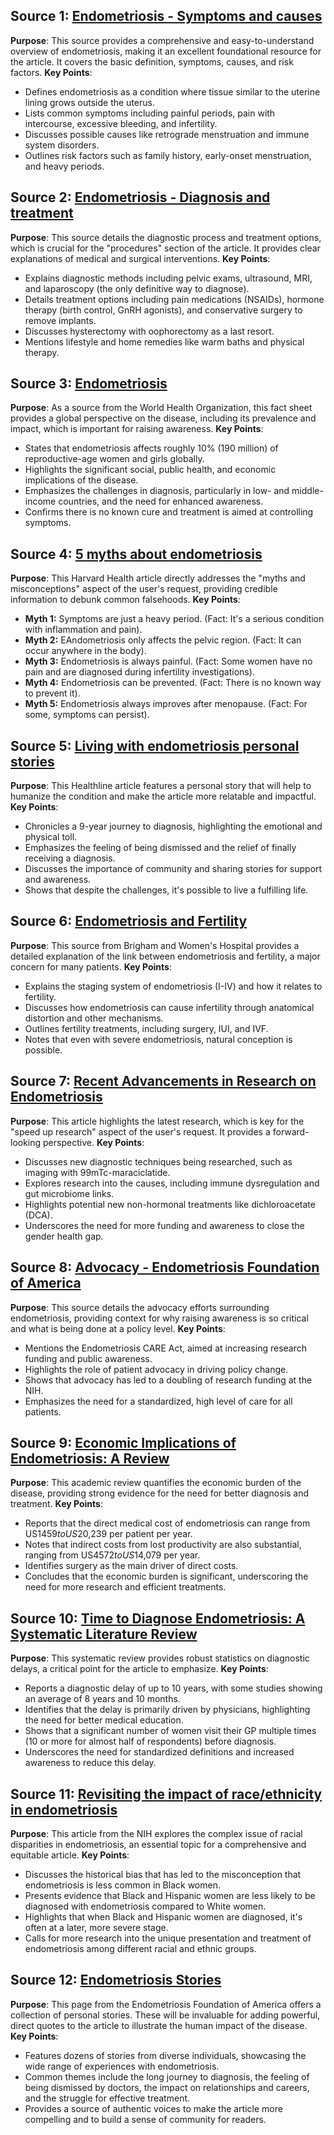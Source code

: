 ## Source 1: [Endometriosis - Symptoms and causes](https://www.mayoclinic.org/diseases-conditions/endometriosis/symptoms-causes/syc-20354656)
**Purpose**: This source provides a comprehensive and easy-to-understand overview of endometriosis, making it an excellent foundational resource for the article. It covers the basic definition, symptoms, causes, and risk factors.
**Key Points**:
- Defines endometriosis as a condition where tissue similar to the uterine lining grows outside the uterus.
- Lists common symptoms including painful periods, pain with intercourse, excessive bleeding, and infertility.
- Discusses possible causes like retrograde menstruation and immune system disorders.
- Outlines risk factors such as family history, early-onset menstruation, and heavy periods.

## Source 2: [Endometriosis - Diagnosis and treatment](https://www.mayoclinic.org/diseases-conditions/endometriosis/diagnosis-treatment/drc-20354661)
**Purpose**: This source details the diagnostic process and treatment options, which is crucial for the "procedures" section of the article. It provides clear explanations of medical and surgical interventions.
**Key Points**:
- Explains diagnostic methods including pelvic exams, ultrasound, MRI, and laparoscopy (the only definitive way to diagnose).
- Details treatment options including pain medications (NSAIDs), hormone therapy (birth control, GnRH agonists), and conservative surgery to remove implants.
- Discusses hysterectomy with oophorectomy as a last resort.
- Mentions lifestyle and home remedies like warm baths and physical therapy.

## Source 3: [Endometriosis](https://www.who.int/news-room/fact-sheets/detail/endometriosis)
**Purpose**: As a source from the World Health Organization, this fact sheet provides a global perspective on the disease, including its prevalence and impact, which is important for raising awareness.
**Key Points**:
- States that endometriosis affects roughly 10% (190 million) of reproductive-age women and girls globally.
- Highlights the significant social, public health, and economic implications of the disease.
- Emphasizes the challenges in diagnosis, particularly in low- and middle-income countries, and the need for enhanced awareness.
- Confirms there is no known cure and treatment is aimed at controlling symptoms.

## Source 4: [5 myths about endometriosis](https://www.health.harvard.edu/blog/5-myths-about-endometriosis-2021021221890)
**Purpose**: This Harvard Health article directly addresses the "myths and misconceptions" aspect of the user's request, providing credible information to debunk common falsehoods.
**Key Points**:
- **Myth 1:** Symptoms are just a heavy period. (Fact: It's a serious condition with inflammation and pain).
- **Myth 2:** EAndometriosis only affects the pelvic region. (Fact: It can occur anywhere in the body).
- **Myth 3:** Endometriosis is always painful. (Fact: Some women have no pain and are diagnosed during infertility investigations).
- **Myth 4:** Endometriosis can be prevented. (Fact: There is no known way to prevent it).
- **Myth 5:** Endometriosis always improves after menopause. (Fact: For some, symptoms can persist).

## Source 5: [Living with endometriosis personal stories](https://www.healthline.com/health/endometriosis/sharing-your-endo-story)
**Purpose**: This Healthline article features a personal story that will help to humanize the condition and make the article more relatable and impactful.
**Key Points**:
- Chronicles a 9-year journey to diagnosis, highlighting the emotional and physical toll.
- Emphasizes the feeling of being dismissed and the relief of finally receiving a diagnosis.
- Discusses the importance of community and sharing stories for support and awareness.
- Shows that despite the challenges, it's possible to live a fulfilling life.

## Source 6: [Endometriosis and Fertility](https://www.brighamandwomens.org/obgyn/infertility-reproductive-surgery/endometriosis/endometriosis-and-fertility)
**Purpose**: This source from Brigham and Women's Hospital provides a detailed explanation of the link between endometriosis and fertility, a major concern for many patients.
**Key Points**:
- Explains the staging system of endometriosis (I-IV) and how it relates to fertility.
- Discusses how endometriosis can cause infertility through anatomical distortion and other mechanisms.
- Outlines fertility treatments, including surgery, IUI, and IVF.
- Notes that even with severe endometriosis, natural conception is possible.

## Source 7: [Recent Advancements in Research on Endometriosis](https://blog.mdpi.com/2025/03/04/recent-advancements-in-research-on-endometriosis/)
**Purpose**: This article highlights the latest research, which is key for the "speed up research" aspect of the user's request. It provides a forward-looking perspective.
**Key Points**:
- Discusses new diagnostic techniques being researched, such as imaging with 99mTc-maraciclatide.
- Explores research into the causes, including immune dysregulation and gut microbiome links.
- Highlights potential new non-hormonal treatments like dichloroacetate (DCA).
- Underscores the need for more funding and awareness to close the gender health gap.

## Source 8: [Advocacy - Endometriosis Foundation of America](https://www.endofound.org/advocacy)
**Purpose**: This source details the advocacy efforts surrounding endometriosis, providing context for why raising awareness is so critical and what is being done at a policy level.
**Key Points**:
- Mentions the Endometriosis CARE Act, aimed at increasing research funding and public awareness.
- Highlights the role of patient advocacy in driving policy change.
- Shows that advocacy has led to a doubling of research funding at the NIH.
- Emphasizes the need for a standardized, high level of care for all patients.

## Source 9: [Economic Implications of Endometriosis: A Review](https://pubmed.ncbi.nlm.nih.gov/36344867/)
**Purpose**: This academic review quantifies the economic burden of the disease, providing strong evidence for the need for better diagnosis and treatment.
**Key Points**:
- Reports that the direct medical cost of endometriosis can range from US$1459 to US$20,239 per patient per year.
- Notes that indirect costs from lost productivity are also substantial, ranging from US$4572 to US$14,079 per year.
- Identifies surgery as the main driver of direct costs.
- Concludes that the economic burden is significant, underscoring the need for more research and efficient treatments.

## Source 10: [Time to Diagnose Endometriosis: A Systematic Literature Review](https://pmc.ncbi.nlm.nih.gov/articles/PMC11625652/)
**Purpose**: This systematic review provides robust statistics on diagnostic delays, a critical point for the article to emphasize.
**Key Points**:
- Reports a diagnostic delay of up to 10 years, with some studies showing an average of 8 years and 10 months.
- Identifies that the delay is primarily driven by physicians, highlighting the need for better medical education.
- Shows that a significant number of women visit their GP multiple times (10 or more for almost half of respondents) before diagnosis.
- Underscores the need for standardized definitions and increased awareness to reduce this delay.

## Source 11: [Revisiting the impact of race/ethnicity in endometriosis](https://www.ncbi.nlm.nih.gov/pmc/articles/PMC9066945/)
**Purpose**: This article from the NIH explores the complex issue of racial disparities in endometriosis, an essential topic for a comprehensive and equitable article.
**Key Points**:
- Discusses the historical bias that has led to the misconception that endometriosis is less common in Black women.
- Presents evidence that Black and Hispanic women are less likely to be diagnosed with endometriosis compared to White women.
- Highlights that when Black and Hispanic women are diagnosed, it's often at a later, more severe stage.
- Calls for more research into the unique presentation and treatment of endometriosis among different racial and ethnic groups.

## Source 12: [Endometriosis Stories](https://www.endofound.org/endometriosis-stories)
**Purpose**: This page from the Endometriosis Foundation of America offers a collection of personal stories. These will be invaluable for adding powerful, direct quotes to the article to illustrate the human impact of the disease.
**Key Points**:
- Features dozens of stories from diverse individuals, showcasing the wide range of experiences with endometriosis.
- Common themes include the long journey to diagnosis, the feeling of being dismissed by doctors, the impact on relationships and careers, and the struggle for effective treatment.
- Provides a source of authentic voices to make the article more compelling and to build a sense of community for readers. 